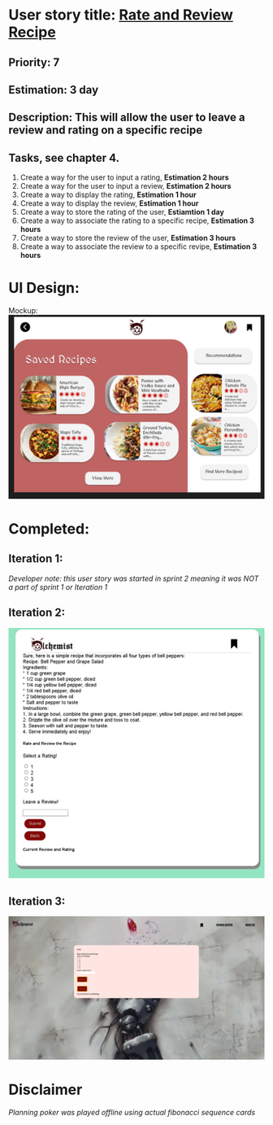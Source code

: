 # User story title: [Rate and Review Recipe](https://trello.com/c/DwytdHzm)

## Priority: 7

## Estimation: 3 day

## Description: This will allow the user to leave a review and rating on a specific recipe

## Tasks, see chapter 4.

1. Create a way for the user to input a rating, **Estimation 2 hours**
2. Create a way for the user to input a review, **Estimation 2 hours**
3. Create a way to display the rating, **Estimation 1 hour**
4. Create a way to display the review, **Estimation 1 hour**
5. Create a way to store the rating of the user, **Estiamtion 1 day**
6. Create a way to associate the rating to a specific recipe, **Estimation 3 hours**
7. Create a way to store the review of the user, **Estimation 3 hours**
8. Create a way to associate the review to a specific revipe, **Estimation 3 hours**


# UI Design:
Mockup: <img src="../user_stories/user_stories_images/us8/Mockup.png">

# Completed:

## Iteration 1: 
*Developer note: this user story was started in sprint 2 meaning it was NOT a part of sprint 1 or Iteration 1*

## Iteration 2:
<img src="../user_stories/user_stories_images/us8/it1.png">

## Iteration 3:
<img src="../user_stories/user_stories_images/us8/it2.png"><br>
 

# Disclaimer
<i> Planning poker was played offline using actual fibonacci sequence cards </i>